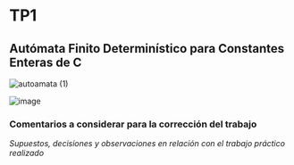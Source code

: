 # TP1
## Autómata Finito Determinístico para Constantes Enteras de C
![autoamata (1)](https://github.com/CarlosMaico/SSL/assets/103466255/4840d60b-09df-4d0b-a2fb-a56e7fafa12e)

![image](https://github.com/CarlosMaico/SSL/assets/103466255/0c193ab2-dba0-4cb6-bb81-f8e6c5f9e15b)

### Comentarios a considerar para la corrección del trabajo
*Supuestos, decisiones y observaciones en relación con el trabajo práctico realizado*
